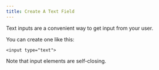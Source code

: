 ```yaml
---
title: Create A Text Field
---
```

Text inputs are a convenient way to get input from your user.

You can create one like this:

    <input type="text">

Note that input elements are self-closing.